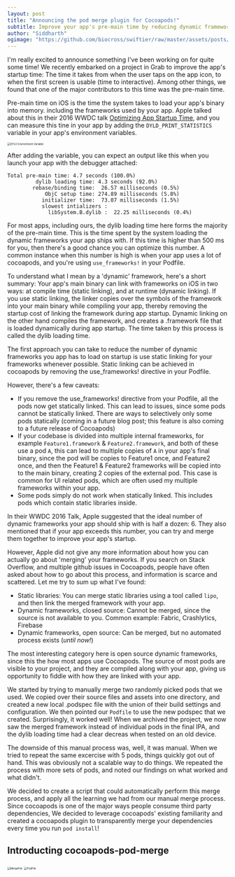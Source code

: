 ```yaml
---
layout: post
title: "Announcing the pod merge plugin for Cocoapods!"
subtitle: Improve your app's pre-main time by reducing dynamic frameworks!
author: "Siddharth"
ogimage: "https://github.com/biocross/swiftier/raw/master/assets/posts/pod_merge/logo.png"
---
```


I'm really excited to announce something I've been working on for quite some time! We recently embarked on a project in Grab to improve the app's startup time: The time it takes from when the user taps on the app icon, to when the first screen is usable (time to interactive). Among other things, we found that one of the major contributors to this time was the pre-main time. 

Pre-main time on iOS is the time the system takes to load your app's binary into memory. including the frameworks used by your app. Apple talked about this in their 2016 WWDC talk [Optimizing App Startup Time](https://developer.apple.com/videos/play/wwdc2016/406), and you can measure this tine in your app by adding the `DYLD_PRINT_STATISTICS` variable in your app's environment variables. 

<img src="https://swiftier.co/assets/posts/pod_merge/env_var.png" alt="DYLD Environment Variable" style="zoom:42%;" />

After adding the variable, you can expect an output like this when you launch your app with the debugger attached:

```
Total pre-main time: 4.7 seconds (100.0%)
         dylib loading time: 4.3 seconds (92.0%)
        rebase/binding time:  26.57 milliseconds (0.5%)
            ObjC setup time: 274.89 milliseconds (5.8%)
           initializer time:  73.07 milliseconds (1.5%)
           slowest intializers :
             libSystem.B.dylib :  22.25 milliseconds (0.4%)
```

For most apps, including ours, the dylib loading time here forms the majority of the pre-main time. This is the time spent by the system loading the dynamic frameworks your app ships with. If this time is higher than 500 ms for you, then there's a good chance you can optimize this number. A common instance when this number is high is when your app uses a lot of cocoapods, and you're using `use_frameworks!` in your Podfile.

To understand what I mean by a 'dynamic' framework, here's a short summary: Your app's main binary can link with frameworks on iOS in two ways:  at compile time (static linking), and at runtime (dynamic linking). If you use static linking, the linker copies over the symbols of the framework into your main binary while compiling your app, thereby removing the startup cost of linking the framework during app startup. Dynamic linking on the other hand compiles the framework, and creates a .framework file that is loaded dynamically during app startup. The time taken by this process is called the dylib loading time.

The first approach you can take to reduce the number of dynamic frameworks you app has to load on startup is use static linking for your frameworks whenever possible. Static linking can be achieved in cocoapods by removing the use_frameworks! directive in your Podfile.

However, there's a few caveats:

* If you remove the use_frameworks! directive from your Podfile, all the pods now get statically linked. This can lead to issues, since some pods cannot be statically linked. There are ways to selectively only some pods statically (coming in a future blog post; this feature is also coming to a future release of Cocoapods)
* If your codebase is divided into multiple internal frameworks, for example `Feature1.framework` &  `Feature2.framework`, and both of these use a pod `A`, this can lead to multiple copies of `A` in your app's final binary, since the pod will be copies to Feature1 once, and Feature2 once, and then the Feature1 & Feature2 frameworks will be copied into to the main binary, creating 2 copies of the external pod. This case is common for UI related pods, which are often used my multiple frameworks within your app.
* Some pods simply do not work when statically linked. This includes pods which contain static libraries inside.

In their WWDC 2016 Talk, Apple suggested that the ideal number of dynamic frameworks your app should ship with is half a dozen: 6. They also mentioned that if your app exceeds this number, you can try and merge them together to improve your app's startup.

However, Apple did not give any more information about how you can actually go about 'merging' your frameworks. If you search on Stack Overflow, and multiple github issues in Cocoapods, people have often asked about how to go about this process, and information is scarce and scattered. Let me try to sum up what I've found:

* Static libraries: You can merge static libraries using a tool called `lipo`, and then link the merged framework with your app. 
* Dynamic frameworks, closed source: Cannot be merged, since the source is not available to you. Common example: Fabric, Crashlytics, Firebase
* Dynamic frameworks, open source: Can be merged, but no automated process exists (*until now!*)

The most interesting category here is open source dynamic frameworks, since this the how most apps use Cocoapods. The source of most pods are visible to your project, and they are compiled along with your app, giving us opportunity to fiddle with how they are linked with your app.

We started by trying to manually merge two randomly picked pods that we used. We copied over their source files and assets into one directory, and created a new local .podspec file with the union of their build settings and configuration. We then pointed our `Podfile` to use the new podspec that we created. Surprisingly, it worked well! When we archived the project, we now saw the merged framework instead of individual pods in the final IPA, and the dylib loading time had a clear decreas when tested on an old device.

The downside of this manual process was, well, it was manual. When we tried to repeat the same excercise with 5 pods, things quickly got out of hand. This was obviously not a scalable way to do things. We repeated the process with more sets of pods, and noted our findings on what worked and what didn't. 

We decided to create a script that could automatically perform this merge process, and apply all the learning we had from our manual merge process. Since cocoapods is one of the major ways people consume third party dependencies, We decided to leverage cocoapods' existing familiarity and created a cocoapods plugin to transparently merge your dependencies every time you run `pod install`!

## Introducting cocoapods-pod-merge

<img src="https://swiftier.co/assets/posts/pod_merge/mergefile.png" alt="MergeFile" style="zoom:42%;" />

<img src="https://swiftier.co/assets/posts/pod_merge/podfile.png" alt="PodFile" style="zoom:42%;" />
